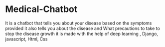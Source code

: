 # Medical-Chatbot
It is a chatbot that tells you about your disease based on the symptoms provided it also tells you about the disease and
What precautions to take to stop the disease growth it is made with the help of deep learning , Django, javascript, Html, Css
